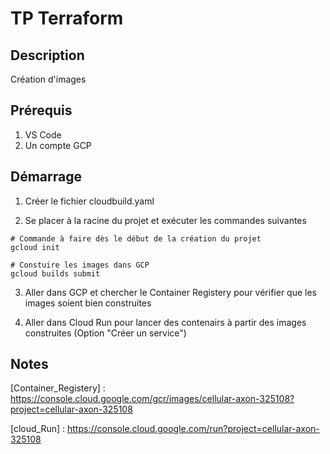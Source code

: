 # TP Terraform

## Description
Création d'images

## Prérequis
1. VS Code
2. Un compte GCP


## Démarrage

1. Créer le fichier cloudbuild.yaml

2. Se placer à la racine du projet et exécuter les commandes suivantes

``` shell
# Commande à faire dès le début de la création du projet
gcloud init

# Constuire les images dans GCP
gcloud builds submit

```

3. Aller dans GCP et chercher le Container Registery pour vérifier que les images soient bien construites

4. Aller dans Cloud Run pour lancer des contenairs à partir des images construites (Option "Créer un service")


## Notes
[Container_Registery] : https://console.cloud.google.com/gcr/images/cellular-axon-325108?project=cellular-axon-325108

[cloud_Run] : https://console.cloud.google.com/run?project=cellular-axon-325108




